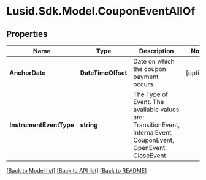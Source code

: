 # Lusid.Sdk.Model.CouponEventAllOf

## Properties

Name | Type | Description | Notes
------------ | ------------- | ------------- | -------------
**AnchorDate** | **DateTimeOffset** | Date on which the coupon payment occurs. | [optional] 
**InstrumentEventType** | **string** | The Type of Event. The available values are: TransitionEvent, InternalEvent, CouponEvent, OpenEvent, CloseEvent | 

[[Back to Model list]](../README.md#documentation-for-models) [[Back to API list]](../README.md#documentation-for-api-endpoints) [[Back to README]](../README.md)

